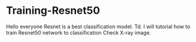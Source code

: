 # Training-Resnet50
Hello everyone Resnet is a best classification model.
Td. I will tutorial how to train Resnet50 network to classification Check X-ray image.
